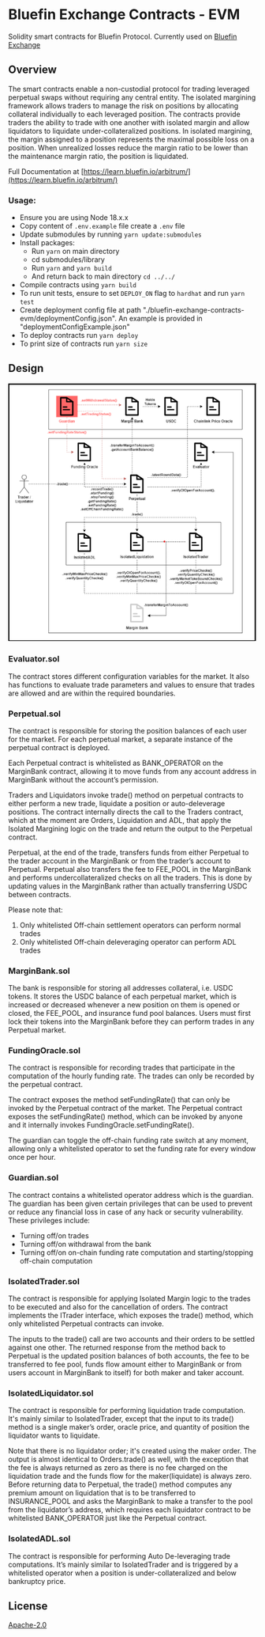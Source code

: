 # Bluefin Exchange Contracts - EVM

Solidity smart contracts for Bluefin Protocol. Currently used on [Bluefin Exchange](https://trade.bluefin.io)

## **Overview**

The smart contracts enable a non-custodial protocol for trading leveraged perpetual swaps without requiring any central entity. The isolated margining framework allows traders to manage the risk on positions by allocating collateral individually to each leveraged position. The contracts provide traders the ability to trade with one another with isolated margin and allow liquidators to liquidate under-collateralized positions. In isolated margining, the margin assigned to a position represents the maximal possible loss on a position. When unrealized losses reduce the margin ratio to be lower than the maintenance margin ratio, the position is liquidated.

Full Documentation at [https://learn.bluefin.io/arbitrum/](https://learn.bluefin.io/arbitrum/)

### Usage:
- Ensure you are using Node 18.x.x
- Copy content of `.env.example` file create a `.env` file
- Update submodules by running `yarn update:submodules`
- Install packages:
    - Run `yarn` on main directory
    - cd submodules/library 
    - Run `yarn` and `yarn build`
    - And return back to main directory `cd ../../`
- Compile contracts using `yarn build`
- To run unit tests, ensure to set `DEPLOY_ON` flag  to `hardhat` and run `yarn test`
- Create deployment config file at path "./bluefin-exchange-contracts-evm/deploymentConfig.json". An example is provided in "deploymentConfigExample.json"
- To deploy contracts run `yarn deploy`
- To print size of contracts run `yarn size`

## Design

![Alt text](/imgs/design_overview.png?raw=true "Title")

### Evaluator.sol
The contract stores different configuration variables for the market. It also has functions to evaluate trade parameters and values to ensure that trades are allowed and are within the required boundaries.
    
### Perpetual.sol
The contract is responsible for storing the position balances of each user for the market. For each perpetual market, a separate instance of the perpetual contract is deployed. 

Each Perpetual contract is whitelisted as BANK_OPERATOR on the MarginBank contract, allowing it to move funds from any account address in MarginBank without the account’s permission. 

Traders and Liquidators invoke trade() method on perpetual contracts to either perform a new trade, liquidate a position or auto-deleverage positions. The contract internally directs the call to the Traders contract, which at the moment are Orders, Liquidation and ADL, that apply the Isolated Margining logic on the trade and return the output to the Perpetual contract. 

Perpetual, at the end of the trade, transfers funds from either Perpetual to the trader account in the MarginBank or from the trader’s account to Perpetual. Perpetual also transfers the fee to FEE_POOL in the MarginBank and performs undercollateralized checks on all the traders. This is done by updating values in the MarginBank rather than actually transferring USDC between contracts.

Please note that:
1. Only whitelisted Off-chain settlement operators can perform normal trades
1. Only whitelisted Off-chain deleveraging operator can perform ADL trades

### MarginBank.sol
The bank is responsible for storing all addresses collateral, i.e. USDC tokens. It stores the USDC balance of each perpetual market, which is increased or decreased whenever a new position on them is opened or closed, the FEE_POOL, and insurance fund pool balances. Users must first lock their tokens into the MarginBank before they can perform trades in any Perpetual market.
    
### FundingOracle.sol
The contract is responsible for recording trades that participate in the computation of the hourly funding rate. The trades can only be recorded by the perpetual contract. 

The contract exposes the method setFundingRate() that can only be invoked by the Perpetual contract of the market. The Perpetual contract exposes the setFundingRate() method, which can be invoked by anyone and it internally invokes FundingOracle.setFundingRate(). 

The guardian can toggle the off-chain funding rate switch at any moment, allowing only a whitelisted operator to set the funding rate for every window once per hour. 

### Guardian.sol
The contract contains a whitelisted operator address which is the guardian. The guardian has been given certain privileges that can be used to prevent or reduce any financial loss in case of any hack or security vulnerability. These privileges include:
- Turning off/on trades
- Turning off/on withdrawal from the bank
- Turning off/on on-chain funding rate computation and starting/stopping off-chain computation

### IsolatedTrader.sol
The contract is responsible for applying Isolated Margin logic to the trades to be executed and also for the cancellation of orders. The contract implements the ITrader interface, which exposes the trade() method, which only whitelisted Perpetual contracts can invoke. 

The inputs to the trade() call are two accounts and their orders to be settled against one other. The returned response from the method back to Perpetual is the updated position balances of both accounts, the fee to be transferred to fee pool, funds flow amount either to MarginBank or from users account in MarginBank to itself) for both maker and taker account. 

### IsolatedLiquidator.sol
The contract is responsible for performing liquidation trade computation. It's mainly similar to IsolatedTrader, except that the input to its trade() method is a single maker’s order, oracle price, and quantity of position the liquidator wants to liquidate. 

Note that there is no liquidator order; it's created using the maker order. The output is almost identical to Orders.trade() as well, with the exception that the fee is always returned as zero as there is no fee charged on the liquidation trade and the funds flow for the maker(liquidate) is always zero. Before returning data to Perpetual, the trade() method computes any premium amount on liquidation that is to be transferred to INSURANCE_POOL and asks the MarginBank to make a transfer to the pool from the liquidator’s address, which requires each liquidator contract to be whitelisted BANK_OPERATOR just like the Perpetual contract.
    
### IsolatedADL.sol
The contract is responsible for performing Auto De-leveraging trade computations. It’s mainly similar to IsolatedTrader and is triggered by a whitelisted operator when a position is under-collateralized and below bankruptcy price.
    
    
## License

[Apache-2.0](https://github.com/fireflyprotocol/bluefin-exchange-contracts-evm/blob/main/LICENSE)
